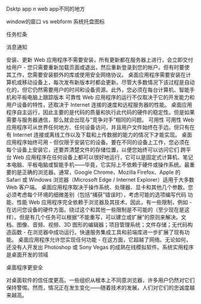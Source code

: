 Dsktp app n web app不同的地方



 window的窗口 vs webform 
系统托盘图标 

任务栏条


消息通知


安装、更新
Web 应用程序不需要安装，所有更新都在服务器上进行，会立即交付给用户 - 您只需要重新加载页面或退出，然后重新登录到您的帐户。但有时要使其工作，您需要安装额外的库或使用安全网络协议。
桌面应用程序需要安装在计算机或移动设备上，每次发布新版本时都会更新。尽管大多数情况下该过程是自动化的，但它仍然需要用户的时间和设备资源。此外，您必须在每台计算机、智能手机和平板电脑上跟踪版本
可靠性
Web 应用程序的运行不仅取决于它的开发能力和用户设备的特性，还取决于 Internet 连接的速度和远程服务器的性能。
桌面应用程序自主运行，因此主要的是代码的质量和执行此代码的硬件的稳定性。但是如果需要与服务器通信，那么就会出现与“竞争对手”相同的问题。
可用性
可用性
Web 应用程序可从世界任何地方、任何设备访问，并且用户文件始终在手边。但只有在有 Internet 连接或离线工作以及下载和上传数据的能力的情况下才能实现。
桌面应用程序始终可用 - 但仅限于安装它的设备。要在不同的设备上工作，您必须在每个设备上安装它，还要弄清楚文件的存储位置，以便您始终可以访问它们
跨平台
Web 应用程序在任何设备上都可以很好地运行，它可以是固定式计算机、笔记本电脑、平板电脑或智能手机——毕竟，它实际上不依赖于硬件或操作系统。最重要的是正确的浏览器。通常，Google Chrome、Mozilla Firefox、Apple 的 Safari 或 Windows 浏览器（Microsoft Edge / Internet Explorer）适用于大多数 Web 客户端。
桌面应用程序取决于操作系统、处理器、显卡和其他几个参数。您必须考虑每个环境的细微差别（包括“捕获”错误时），考虑可能的选项编写代码
功能、性能
Web 应用程序完全依赖于浏览器及其技术。因此，有一些限制，例如 - 在访问您设备的硬件方面。绕过这个和其他一些限制是不可能的（至少现在是这样）。但是有几个任务可以根据“不能重写，可以建立或扩展”的原则来解决。文档、图像、音频、视频、3D 图形的编辑器；项目管理系统；文件存储；无代码构造函数 - 在浏览器中成功运行。快速服务集成工具和前端库进一步扩展了现有功能。
桌面应用程序允许您实现任何功能 - 在这方面，它超越了网络。无论如何，还没有人开发出 Photoshop 或 Sony Vegas 的成熟在线模拟软件。系统实用程序是桌面开发的领域

桌面程序更安全

对桌面软件的信任度更高。一些组织从根本上不同意浏览器，许多用户仍然对它们保持警惕。然而，情况正在发生变化——随着技术的发展，人们对它们的忠诚度越来越高。

